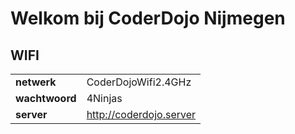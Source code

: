 # Welkom bij CoderDojo Nijmegen

## WIFI

|   |   |
|---|---|
| **netwerk** | CoderDojoWifi2.4GHz |
| **wachtwoord** | 4Ninjas |
| **server** | http://coderdojo.server |

